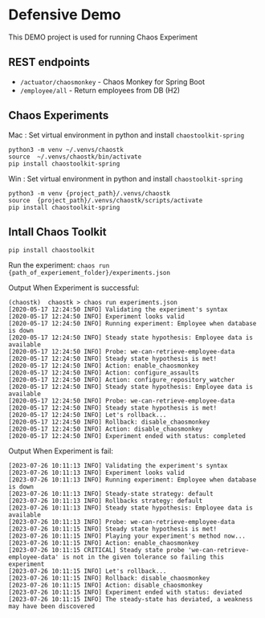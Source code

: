 # Defensive Demo
This DEMO project is used for running Chaos Experiment

## REST endpoints
- `/actuator/chaosmonkey` - Chaos Monkey for Spring Boot
- `/employee/all` - Return employees from DB (H2)

## Chaos Experiments
Mac : Set virtual environment in python and install `chaostoolkit-spring`
```
python3 -m venv ~/.venvs/chaostk
source  ~/.venvs/chaostk/bin/activate
pip install chaostoolkit-spring
```

Win : Set virtual environment in python and install `chaostoolkit-spring`
```
python3 -m venv {project_path}/.venvs/chaostk
source  {project_path}/.venvs/chaostk/scripts/activate
pip install chaostoolkit-spring
```

## Intall Chaos Toolkit
```
pip install chaostoolkit
```


Run the experiment:
`chaos run {path_of_experiement_folder}/experiments.json`

Output When Experiment is successful:
```
(chaostk)  chaostk > chaos run experiments.json
[2020-05-17 12:24:50 INFO] Validating the experiment's syntax
[2020-05-17 12:24:50 INFO] Experiment looks valid
[2020-05-17 12:24:50 INFO] Running experiment: Employee when database is down
[2020-05-17 12:24:50 INFO] Steady state hypothesis: Employee data is available
[2020-05-17 12:24:50 INFO] Probe: we-can-retrieve-employee-data
[2020-05-17 12:24:50 INFO] Steady state hypothesis is met!
[2020-05-17 12:24:50 INFO] Action: enable_chaosmonkey
[2020-05-17 12:24:50 INFO] Action: configure_assaults
[2020-05-17 12:24:50 INFO] Action: configure_repository_watcher
[2020-05-17 12:24:50 INFO] Steady state hypothesis: Employee data is available
[2020-05-17 12:24:50 INFO] Probe: we-can-retrieve-employee-data
[2020-05-17 12:24:50 INFO] Steady state hypothesis is met!
[2020-05-17 12:24:50 INFO] Let's rollback...
[2020-05-17 12:24:50 INFO] Rollback: disable_chaosmonkey
[2020-05-17 12:24:50 INFO] Action: disable_chaosmonkey
[2020-05-17 12:24:50 INFO] Experiment ended with status: completed

```

Output When Experiment is fail:
```
[2023-07-26 10:11:13 INFO] Validating the experiment's syntax
[2023-07-26 10:11:13 INFO] Experiment looks valid
[2023-07-26 10:11:13 INFO] Running experiment: Employee when database is down
[2023-07-26 10:11:13 INFO] Steady-state strategy: default                     
[2023-07-26 10:11:13 INFO] Rollbacks strategy: default                        
[2023-07-26 10:11:13 INFO] Steady state hypothesis: Employee data is available
[2023-07-26 10:11:13 INFO] Probe: we-can-retrieve-employee-data
[2023-07-26 10:11:15 INFO] Steady state hypothesis is met!
[2023-07-26 10:11:15 INFO] Playing your experiment's method now...
[2023-07-26 10:11:15 INFO] Action: enable_chaosmonkey
[2023-07-26 10:11:15 CRITICAL] Steady state probe 'we-can-retrieve-employee-data' is not in the given tolerance so failing this experiment
[2023-07-26 10:11:15 INFO] Let's rollback...
[2023-07-26 10:11:15 INFO] Rollback: disable_chaosmonkey
[2023-07-26 10:11:15 INFO] Action: disable_chaosmonkey
[2023-07-26 10:11:15 INFO] Experiment ended with status: deviated
[2023-07-26 10:11:15 INFO] The steady-state has deviated, a weakness may have been discovered

```
